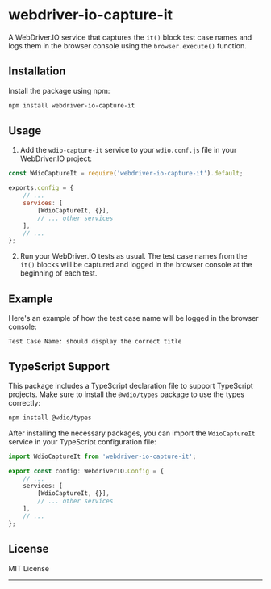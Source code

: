 # webdriver-io-capture-it

A WebDriver.IO service that captures the `it()` block test case names and logs them in the browser console using the `browser.execute()` function.

## Installation

Install the package using npm:

```sh
npm install webdriver-io-capture-it
```

## Usage

1. Add the `wdio-capture-it` service to your `wdio.conf.js` file in your WebDriver.IO project:

```javascript
const WdioCaptureIt = require('webdriver-io-capture-it').default;

exports.config = {
    // ...
    services: [
        [WdioCaptureIt, {}],
        // ... other services
    ],
    // ...
};
```

2. Run your WebDriver.IO tests as usual. The test case names from the `it()` blocks will be captured and logged in the browser console at the beginning of each test.

## Example

Here's an example of how the test case name will be logged in the browser console:

```
Test Case Name: should display the correct title
```

## TypeScript Support

This package includes a TypeScript declaration file to support TypeScript projects. Make sure to install the `@wdio/types` package to use the types correctly:

```sh
npm install @wdio/types
```

After installing the necessary packages, you can import the `WdioCaptureIt` service in your TypeScript configuration file:

```typescript
import WdioCaptureIt from 'webdriver-io-capture-it';

export const config: WebdriverIO.Config = {
    // ...
    services: [
        [WdioCaptureIt, {}],
        // ... other services
    ],
    // ...
};
```

## License

MIT License

---
